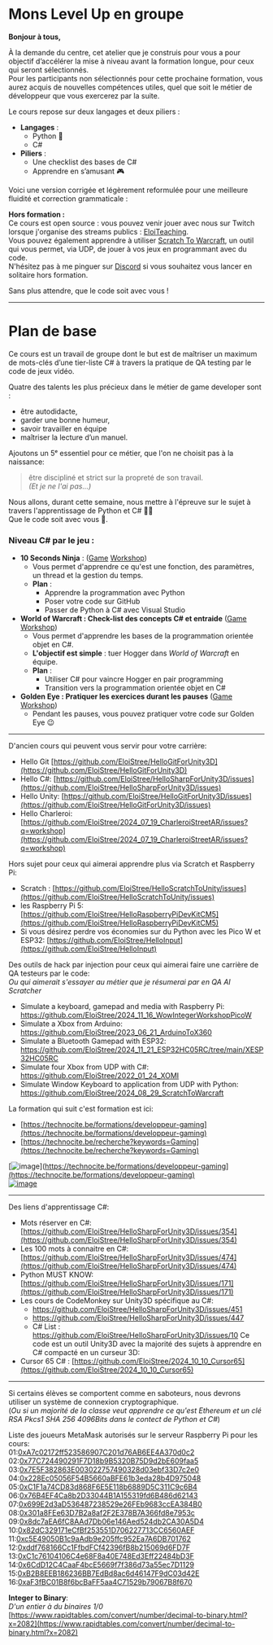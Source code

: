# Mons Level Up en groupe

**Bonjour à tous,**

À la demande du centre, cet atelier que je construis pour vous a pour objectif d’accélérer la mise à niveau avant la formation longue, pour ceux qui seront sélectionnés.  
Pour les participants non sélectionnés pour cette prochaine formation, vous aurez acquis de nouvelles compétences utiles, quel que soit le métier de développeur que vous exercerez par la suite.  

Le cours repose sur deux langages et deux piliers :  
- **Langages** :  
  - Python 🐍 
  - C#  
- **Piliers** :  
  - Une checklist des bases de C#  
  - Apprendre en s’amusant 🎮  

Voici une version corrigée et légèrement reformulée pour une meilleure fluidité et correction grammaticale :  

**Hors formation :**    
Ce cours est open source : vous pouvez venir jouer avec nous sur Twitch lorsque j'organise des streams publics : [EloiTeaching](https://www.twitch.tv/eloiteaching).  
Vous pouvez également apprendre à utiliser [Scratch To Warcraft](https://github.com/EloiStree/2024_08_29_ScratchToWarcraft), un outil qui vous permet, via UDP, de jouer à vos jeux en programmant avec du code.  
N'hésitez pas à me pinguer sur [Discord](https://discord.com/invite/UuWWpQMEYh) si vous souhaitez vous lancer en solitaire hors formation.  


Sans plus attendre, que le code soit avec vous !  

--------------

# Plan de base


Ce cours est un travail de groupe dont le but est de maîtriser un maximum de mots-clés d’une tier-liste C# à travers la pratique de QA testing par le code de jeux vidéo.  

Quatre des talents les plus précieux dans le métier de game developer sont : 
- être autodidacte,
- garder une bonne humeur,
- savoir travailler en équipe
- maîtriser la lecture d’un manuel.
  
Ajoutons un 5ᵉ essentiel pour ce métier, que l'on ne choisit pas à la naissance:       
> être discipliné et strict sur la propreté de son travail.     
_(Et je ne l'ai pas...)_    
  

Nous allons, durant cette semaine, nous mettre à l'épreuve sur le sujet à travers l'apprentissage de Python et C# 🧙‍♂️  
Que le code soit avec vous 🔦.  


### **Niveau C# par le jeu :**  

- **10 Seconds Ninja** : ([Game](https://github.com/EloiStree/2025_02_03_MonsLevelUpInGroup/issues/3) [Workshop](https://github.com/EloiStree/2025_02_03_MonsLevelUpInGroup/issues/10))  
  - Vous permet d'apprendre ce qu'est une fonction, des paramètres, un thread et la gestion du temps.  
  - **Plan** :  
    - Apprendre la programmation avec Python  
    - Poser votre code sur GitHub  
    - Passer de Python à C# avec Visual Studio  
- **World of Warcraft : Check-list des concepts C# et entraide** ([Game](https://github.com/EloiStree/2025_02_03_MonsLevelUpInGroup/issues/8) [Workshop](https://github.com/EloiStree/2025_02_03_MonsLevelUpInGroup/issues/14))  
  - Vous permet d'apprendre les bases de la programmation orientée objet en C#.  
  - **L'objectif est simple** : tuer Hogger dans *World of Warcraft* en équipe.  
  - **Plan** :  
    - Utiliser C# pour vaincre Hogger en pair programming  
    - Transition vers la programmation orientée objet en C#  
- **Golden Eye : Pratiquer les exercices durant les pauses** ([Game](https://github.com/EloiStree/2025_02_03_MonsLevelUpInGroup/issues/6) [Workshop](https://github.com/EloiStree/2025_02_03_MonsLevelUpInGroup/issues/15))  
  - Pendant les pauses, vous pouvez pratiquer votre code sur Golden Eye 😉  

----------------------------

D'ancien cours qui peuvent vous servir pour votre carrière:
- Hello Git [https://github.com/EloiStree/HelloGitForUnity3D](https://github.com/EloiStree/HelloGitForUnity3D)
- Hello C#: [https://github.com/EloiStree/HelloSharpForUnity3D/issues](https://github.com/EloiStree/HelloSharpForUnity3D/issues)
- Hello Unity: [https://github.com/EloiStree/HelloGitForUnity3D/issues](https://github.com/EloiStree/HelloGitForUnity3D/issues)
- Hello Charleroi: [https://github.com/EloiStree/2024_07_19_CharleroiStreetAR/issues?q=workshop](https://github.com/EloiStree/2024_07_19_CharleroiStreetAR/issues?q=workshop)

Hors sujet pour ceux qui aimerai apprendre plus via Scratch et Raspberry Pi:
- Scratch : [https://github.com/EloiStree/HelloScratchToUnity/issues](https://github.com/EloiStree/HelloScratchToUnity/issues)
- les Raspberry Pi 5: [https://github.com/EloiStree/HelloRaspberryPiDevKitCM5](https://github.com/EloiStree/HelloRaspberryPiDevKitCM5)
- Si vous désirez perdre vos économies sur du Python avec les Pico W et ESP32: [https://github.com/EloiStree/HelloInput](https://github.com/EloiStree/HelloInput)
  

Des outils de hack par injection pour ceux qui aimerai faire une carrière de QA testeurs par le code:  
_Ou qui aimerait s'essayer au métier que je résumerai par en QA AI Scratcher_    
- Simulate a keyboard, gamepad and media with Raspberry Pi: https://github.com/EloiStree/2024_11_16_WowIntegerWorkshopPicoW  
- Simulate a Xbox from Arduino: https://github.com/EloiStree/2023_06_21_ArduinoToX360  
- Simulate a Bluetooth Gamepad with ESP32: https://github.com/EloiStree/2024_11_21_ESP32HC05RC/tree/main/XESP32HC05RC  
- Simulate four Xbox from UDP with C#: https://github.com/EloiStree/2022_01_24_XOMI  
- Simulate Window Keyboard to application from UDP with Python: https://github.com/EloiStree/2024_08_29_ScratchToWarcraft  


La formation qui suit c'est formation est ici:
- [https://technocite.be/formations/developpeur-gaming](https://technocite.be/formations/developpeur-gaming)
- [https://technocite.be/recherche?keywords=Gaming](https://technocite.be/recherche?keywords=Gaming)
  
[![image](https://github.com/user-attachments/assets/7d45f303-4395-476a-8dac-dac379ad5d79)](https://technocite.be/formations/developpeur-gaming](https://technocite.be/formations/developpeur-gaming)  
[![image](https://github.com/user-attachments/assets/81f6e069-288b-4f35-95b2-67d82d39c4ba)](https://technocite.be/recherche?keywords=Gaming)   
    


-------------

Des liens d'apprentissage C#: 
- Mots réserver en C#: [https://github.com/EloiStree/HelloSharpForUnity3D/issues/354](https://github.com/EloiStree/HelloSharpForUnity3D/issues/354)
- Les 100 mots à connaitre en C#: [https://github.com/EloiStree/HelloSharpForUnity3D/issues/474](https://github.com/EloiStree/HelloSharpForUnity3D/issues/474)
- Python MUST KNOW: [https://github.com/EloiStree/HelloSharpForUnity3D/issues/171](https://github.com/EloiStree/HelloSharpForUnity3D/issues/171)
- Les cours de CodeMonkey sur Unity3D spécifique au C#: 
  - https://github.com/EloiStree/HelloSharpForUnity3D/issues/451
  - https://github.com/EloiStree/HelloSharpForUnity3D/issues/447
  - C# List : https://github.com/EloiStree/HelloSharpForUnity3D/issues/10
Ce code est un outil Unity3D avec la majorité des sujets à apprendre en C# compacté en un curseur 3D:
- Cursor 65 C# : [https://github.com/EloiStree/2024_10_10_Cursor65](https://github.com/EloiStree/2024_10_10_Cursor65)


----------------------




Si certains élèves se comportent comme en saboteurs, nous devrons utiliser un système de connexion cryptographique.  
(_Ou si un majorité de la classe veut apprendre ce qu'est Ethereum et un clé RSA Pkcs1 SHA 256 4096Bits dans le contect de Python et C#_)

Liste des joueurs MetaMask autorisés sur le serveur Raspberry Pi pour les cours:   
01:[0xA7c02172ff523586907C201d76AB6EE4A370d0c2](https://etherscan.io/address/0xA7c02172ff523586907C201d76AB6EE4A370d0c2)  
02:[0x77C724490291F7D18b9B5320B75D9d2bE609faa5](https://etherscan.io/address/0x77C724490291F7D18b9B5320B75D9d2bE609faa5)  
03:[0x7E5F382863E003022757490328d03ebf33D7c2e0](https://etherscan.io/address/0x7E5F382863E003022757490328d03ebf33D7c2e0)  
04:[0x228Ec05056F54B5660aBFE61b3eda28b4D975048](https://etherscan.io/address/0x228Ec05056F54B5660aBFE61b3eda28b4D975048)  
05:[0xC1F1a74CD83d868F6E5E118b6889D5C311C9c6B4](https://etherscan.io/address/0xC1F1a74CD83d868F6E5E118b6889D5C311C9c6B4)  
06:[0x76B4EF4Ca8b2D33044B1A155319fd6B486d62143](https://etherscan.io/address/0x76B4EF4Ca8b2D33044B1A155319fd6B486d62143)  
07:[0x699E2d3aD536487238529e26FEb9683ccEA384B0](https://etherscan.io/address/0x699E2d3aD536487238529e26FEb9683ccEA384B0)  
08:[0x301a8FEe63D7B2a8af2F2E378B7A366fd8e7953c](https://etherscan.io/address/0x301a8FEe63D7B2a8af2F2E378B7A366fd8e7953c)  
09:[0x8dc7aEA6fC8AAd7Db06e146Aed524db2CA30A5D4](https://etherscan.io/address/0x8dc7aEA6fC8AAd7Db06e146Aed524db2CA30A5D4)  
10:[0x82dC329171eCfBf253551D706227713CC6560AEF](https://etherscan.io/address/0x82dC329171eCfBf253551D706227713CC6560AEF)  
11:[0xc5E49050B1c9aAdb9e205ffc952Ea7A6DB701762](https://etherscan.io/address/0xc5E49050B1c9aAdb9e205ffc952Ea7A6DB701762)  
12:[0xddf768166Cc1FfbdFCf42396fB8b215069d6FD7F](https://etherscan.io/address/0xddf768166Cc1FfbdFCf42396fB8b215069d6FD7F)  
13:[0xC1c76104106C4e68F8a40E748Ed3Eff22484bD3F](https://etherscan.io/address/0xC1c76104106C4e68F8a40E748Ed3Eff22484bD3F)  
14:[0x6CdD12C4CaaF4bcE5669f7f386d73a55ec7D1129](https://etherscan.io/address/0x6CdD12C4CaaF4bcE5669f7f386d73a55ec7D1129)  
15:[0xB2B8EEB186236BB7EdBd8ac6d46147F9dC03d42E](https://etherscan.io/address/0xB2B8EEB186236BB7EdBd8ac6d46147F9dC03d42E)  
16:[0xaF3fBC01B8f6bcBaFF5aa4C71529b79067B8f670](https://etherscan.io/address/0xaF3fBC01B8f6bcBaFF5aa4C71529b79067B8f670)  



**Integer to Binary**:    
_D'un entier à du binaires 1/0_     
[https://www.rapidtables.com/convert/number/decimal-to-binary.html?x=2082](https://www.rapidtables.com/convert/number/decimal-to-binary.html?x=2082)    



